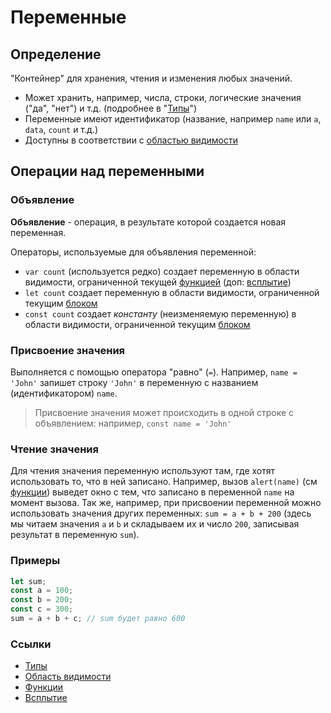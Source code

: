 # Переменные

## Определение

"Контейнер" для хранения, чтения и изменения любых значений. 

* Может хранить, например, числа, строки, логические значения ("да", "нет") и т.д. (подробнее в "[Типы](/types.md)")
* Переменные имеют идентификатор (название, например `name` или `a`, `data`, `count` и т.д.)
* Доступны в соответствии с [областью видимости](/scope.md)

## Операции над переменными

### Объявление

**Объявление** - операция, в результате которой создается новая переменная.

Операторы, используемые для объявления переменной:

* `var count` (используется редко) создает переменную в области видимости, ограниченной текущей [функцией](/functions.md) (доп: [всплытие](/hoisting.md))
* `let count` создает переменную в области видимости, ограниченной текущим [блоком](/scope.md)
* `const count` создает *константу* (неизменяемую переменную) в области видимости, ограниченной текущим [блоком](/scope.md)

### Присвоение значения

Выполняется с помощью оператора "равно" (`=`). Например, `name = 'John'` запишет строку `'John'` в переменную с названием (идентификатором) `name`. 

> Присвоение значения может происходить в одной строке с объявлением: например, 
> `const name = 'John'`

### Чтение значения

Для чтения значения переменную используют там, где хотят использовать то, что в ней записано. Например, вызов `alert(name)` (см [функции](/functions.md)) выведет окно с тем, что записано в переменной `name` на момент вызова. Так же, например, при присвоении переменной можно использовать значения других переменных: `sum = a + b + 200` (здесь мы читаем значения `a` и `b` и складываем их и число `200`, записывая результат в переменную `sum`). 

### Примеры

```javascript
let sum;
const a = 100;
const b = 200;
const c = 300;
sum = a + b + c; // sum будет равно 600
```

### Ссылки

* [Типы](/types.md)
* [Область видимости](/scope.md)
* [Функции](/functions.md)
* [Всплытие](/hoisting.md)

